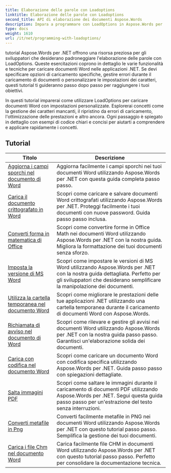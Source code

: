 ```yaml
---
title: Elaborazione delle parole con Loadoptions
linktitle: Elaborazione delle parole con Loadoptions
second_title: API di elaborazione dei documenti Aspose.Words
description: Impara a programmare con LoadOptions in Aspose.Words per .NET. Tutorial dettagliati con codice di esempio per caricare e personalizzare il caricamento di documenti Word.
type: docs
weight: 1610
url: /it/net/programming-with-loadoptions/
---
```

tutorial Aspose.Words per .NET offrono una risorsa preziosa per gli sviluppatori che desiderano padroneggiare l'elaborazione delle parole con LoadOptions. Queste esercitazioni coprono in dettaglio le varie funzionalità e tecniche per caricare documenti Word nelle applicazioni .NET. Se devi specificare opzioni di caricamento specifiche, gestire errori durante il caricamento di documenti o personalizzare le impostazioni dei caratteri, questi tutorial ti guideranno passo dopo passo per raggiungere i tuoi obiettivi.

In questi tutorial imparerai come utilizzare LoadOptions per caricare documenti Word con impostazioni personalizzate. Esplorerai concetti come la gestione dei caratteri mancanti, il ripristino da errori di caricamento, l'ottimizzazione delle prestazioni e altro ancora. Ogni passaggio è spiegato in dettaglio con esempi di codice chiari e concisi per aiutarti a comprendere e applicare rapidamente i concetti.

 ## Tutorial
| Titolo | Descrizione |
| --- | --- |
| [Aggiorna i campi sporchi nel documento di Word](./update-dirty-fields/) | Aggiorna facilmente i campi sporchi nei tuoi documenti Word utilizzando Aspose.Words per .NET con questa guida completa passo passo. |
| [Carica il documento crittografato in Word](./load-encrypted-document/) | Scopri come caricare e salvare documenti Word crittografati utilizzando Aspose.Words per .NET. Proteggi facilmente i tuoi documenti con nuove password. Guida passo passo inclusa. |
| [Converti forma in matematica di Office](./convert-shape-to-office-math/) | Scopri come convertire forme in Office Math nei documenti Word utilizzando Aspose.Words per .NET con la nostra guida. Migliora la formattazione dei tuoi documenti senza sforzo. |
| [Imposta la versione di MS Word](./set-ms-word-version/) | Scopri come impostare le versioni di MS Word utilizzando Aspose.Words per .NET con la nostra guida dettagliata. Perfetto per gli sviluppatori che desiderano semplificare la manipolazione dei documenti. |
| [Utilizza la cartella temporanea nel documento Word](./use-temp-folder/) | Scopri come migliorare le prestazioni delle tue applicazioni .NET utilizzando una cartella temporanea durante il caricamento di documenti Word con Aspose.Words. |
| [Richiamata di avviso nel documento di Word](./warning-callback/) | Scopri come rilevare e gestire gli avvisi nei documenti Word utilizzando Aspose.Words per .NET con la nostra guida passo passo. Garantisci un'elaborazione solida dei documenti. |
| [Carica con codifica nel documento Word](./load-with-encoding/) | Scopri come caricare un documento Word con codifica specifica utilizzando Aspose.Words per .NET. Guida passo passo con spiegazioni dettagliate. |
| [Salta immagini PDF](./skip-pdf-images/) | Scopri come saltare le immagini durante il caricamento di documenti PDF utilizzando Aspose.Words per .NET. Segui questa guida passo passo per un'estrazione del testo senza interruzioni. |
| [Converti metafile in Png](./convert-metafiles-to-png/) | Converti facilmente metafile in PNG nei documenti Word utilizzando Aspose.Words per .NET con questo tutorial passo passo. Semplifica la gestione dei tuoi documenti. |
| [Carica i file Chm nel documento Word](./load-chm/) | Carica facilmente file CHM in documenti Word utilizzando Aspose.Words per .NET con questo tutorial passo passo. Perfetto per consolidare la documentazione tecnica. |